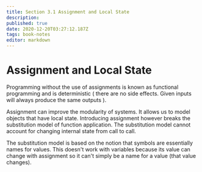 ```yaml
---
title: Section 3.1 Assignment and Local State
description: 
published: true
date: 2020-12-20T03:27:12.187Z
tags: book-notes
editor: markdown
---
```


# Assignment and Local State

Programming without the use of assignments is known as functional programming and is deterministic ( there are no side effects. Given inputs will always produce the same outputs ). 

Assignment can improve the modularity of systems. It allows us to model objects that have local state. 
Introducing assignment however breaks the substitution model of function application. The substitution model cannot account for changing internal state from call to call.

The substitution model is based on the notion that symbols are essentially names for values. This doesn't work with variables because its value can change with assignment so it can't simply be a name for a value (that value changes). 